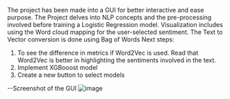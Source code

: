 The project has been made into a GUI for better interactive and ease purpose.
The Project delves into NLP concepts and the pre-processing involved before training a Logistic Regression model.
Visualization includes using the Word cloud mapping for the user-selected sentiment.
The Text to Vector conversion is done using Bag of Words
Next steps:
1. To see the difference in metrics if Word2Vec is used. Read that Word2Vec is better in highlighting the sentiments involved in the text.
2. Implement XGBooost model
3. Create a new button to select models

--Screenshot of the GUI
![image](https://github.com/user-attachments/assets/d38592c5-b081-460b-8b90-94794246304b)
